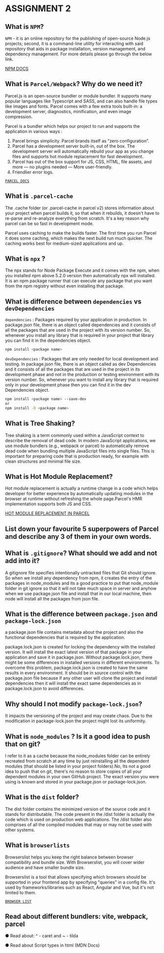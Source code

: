# ASSIGNMENT 2

## What is `NPM`?

`NPM` - it is an online repository for the publishing of open-source Node.js projects; second, it is a command-line utility for interacting with said repository that aids in package installation, version management, and dependency management. For more details please go through the below link.

[NPM DOCS](https://docs.npmjs.com/)

## What is `Parcel/Webpack`? Why do we need it?
Parcel.js is an open-source bundler or module bundler. It supports many popular languages like Typescript and SASS, and can also handle file types like images and fonts. Parcel comes with a few extra tools built-in: a development server, diagnostics, minification, and even image compression.

Parcel is a bundler which helps our project to run and supports the application in various ways :
1. Parcel brings simplicity. Parcel brands itself as “zero configuration”.
2. Parcel has a development server built-in, out of the box. The development server will automatically rebuild your app as you change files and supports hot module replacement for fast development.
3. Parcel has out of the box support for JS, CSS, HTML, file assets, and more — no plugins needed — More user-friendly.
4. Friendlier error logs.   

[`PARCEL DOCS`](https://parceljs.org/docs/)

## What is `.parcel-cache`
The .cache folder (or .parcel-cache in parcel v2) stores information about your project when parcel builds it, so that when it rebuilds, it doesn't have to re-parse and re-analyze everything from scratch. It's a key reason why parcel can be so fast in development mode. 

Parcel uses caching to make the builds faster. The first time you run Parcel it does some caching, which makes the next build run much quicker. The caching works best for medium-sized applications and up.

## What is `npx` ?
The npx stands for Node Package Execute and it comes with the npm, when you installed npm above 5.2.0 version then automatically npx will installed. It is an npm package runner that can execute any package that you want from the npm registry without even installing that package.

## What is difference between `dependencies` vs `devDependencies`
`dependencies` : Packages required by your application in production. In package.json file, there is an object called dependencies and it consists of all the packages that are used in the project with its version number. So, whenever you install any library that is required in your project that library you can find it in the dependencies object. 

```bash
npm install <package name>
```

`devDependencies` : Packages that are only needed for local development and testing. In package.json file, there is an object called as dev Dependencies and it consists of all the packages that are used in the project in its development phase and not in the production or testing environment with its version number. So, whenever you want to install any library that is required only in your development phase then you can find it in the dev Dependencies object. 

```bash
npm install <package name> --save-dev
or
npm install -D <package name>
```
## What is Tree Shaking?
Tree shaking is a term commonly used within a JavaScript context to describe the removal of dead code. In modern JavaScript applications, we use module bundlers (e.g., webpack or parcel) to automatically remove dead code when bundling multiple JavaScript files into single files. This is important for preparing code that is production ready, for example with clean structures and minimal file size.



## What is Hot Module Replacement?
Hot module replacement is actually a runtime change in a code which helps developer for better experience by automatically updating modules in the browser at runtime without refreshing the whole page.Parcel's HMR implementation supports both JS and CSS.

[HOT MODULE REPLACEMENT IN PARCEL](https://v1.parceljs.org/hmr.html)

## List down your favourite 5 superpowers of Parcel and describe any 3 of them in your own words.


## What is `.gitignore`? What should we add and not add into it?
A gitignore file specifies intentionally untracked files that Git should ignore. So when we install any dependency from npm, it creates the entry of the packages in node_modules and its a good practice to put that node_module folder in git ignore so that it will not take much space in server and anyhow when we use package.json file and install that in our local machine, then node will install all the packages from json file.

## What is the difference between `package.json` and `package-lock.json`
 a package.json file contains metadata about the project and also the functional dependencies that is required by the application.

  package.lock.json is created for locking the dependency with the installed version. It will install the exact latest version of that package in your application and save it in package.json. Without package.lock.json, there might be some differences in installed versions in different environments. To overcome this problem, package.lock.json is created to have the same results in every environment. It should be in source control with the package.json file because if any other user will clone the project and install dependencies then it will install the exact same dependencies as in package.lock.json to avoid differences.

## Why should I not modify `package-lock.json`?
It impacts the versioning of the project and may create chaos. Due to the modification in package-lock.json the project might lost its uniformity.

## What is `node_modules` ? Is it a good idea to push that on git?
I refer to it as a cache because the node_modules folder can be entirely recreated from scratch at any time by just reinstalling all the dependent modules (that should be listed in your project folders).No, Its not a good idea to push that on git,  there's no reason to store copies of all your dependent modules in your own GitHub project. The exact version you were using is known and stored in your package.json or package-lock.json.

## What is the `dist` folder?
The dist folder contains the minimized version of the source code and it stands for distributable. The code present in the /dist folder is actually the code which is used on production web applications. The /dist folder also comprises of all the compiled modules that may or may not be used with other systems.

## What is `browserlists`
Browserslist helps you keep the right balance between browser compatibility and bundle size. With Browserslist, you will cover wider audience and have smaller bundle size. 

Browserslist is a tool that allows specifying which browsers should be supported in your frontend app by specifying "queries" in a config file. It's used by frameworks/libraries such as React, Angular and Vue, but it's not limited to them.

[`BROWSER LIST`](https://browsersl.ist/)


## Read about different bundlers: vite, webpack, parcel
● Read about: ^ - caret and ~ - tilda

● Read about Script types in html (MDN Docs)